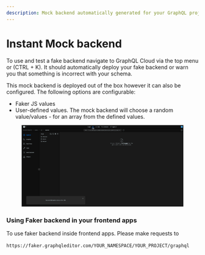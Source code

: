 ```yaml
---
description: Mock backend automatically generated for your GraphQL project
---
```


# Instant Mock backend

To use and test a fake backend navigate to GraphQL Cloud via the top menu or (CTRL + K). It should automatically deploy your fake backend or warn you that something is incorrect with your schema.&#x20;

This mock backend is deployed out of the box however it can also be configured. The following options are configurable:

* Faker JS values
* User-defined values. The mock backend will choose a random value/values - for an array from the defined values.

<figure><img src="../../.gitbook/assets/mock backend prod.gif" alt=""><figcaption></figcaption></figure>

### Using Faker backend in your frontend apps

To use faker backend inside frontend apps. Please make requests to&#x20;

`https://faker.graphqleditor.com/YOUR_NAMESPACE/YOUR_PROJECT/graphql`
